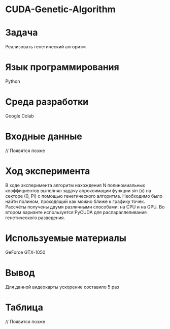 # CUDA-Genetic-Algorithm
# Задача
Реализовать генетический алгоритм
# Язык программирования 
Python
# Среда разработки
Google Colab
# Входные данные
// Появятся позже
# Ход эксперимента
В ходе эксперимента алгоритм нахождения N полиномиальных коэффициентов выполнял задачу апроксимации функции sin (x) на секторе (0, Pi) с помощью генетического алгоритма. Необходимо было найти полином, проходящий как можно ближе к графику точек. Рассчёты получены двумя различными способами: на CPU и на GPU. Во втором варианте используется PyCUDA для распараллеливания генетического разведения.
# Используемые материалы 
GeForce GTX-1050
# Вывод 
Для данной видеокарты ускорение составило 5 раз
# Таблица 
// Появится позже
